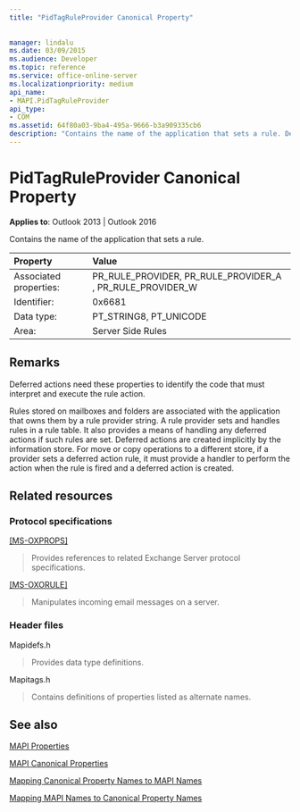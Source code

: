 ```yaml
---
title: "PidTagRuleProvider Canonical Property"
 
 
manager: lindalu
ms.date: 03/09/2015
ms.audience: Developer
ms.topic: reference
ms.service: office-online-server
ms.localizationpriority: medium
api_name:
- MAPI.PidTagRuleProvider
api_type:
- COM
ms.assetid: 64f80a03-9ba4-495a-9666-b3a909335cb6
description: "Contains the name of the application that sets a rule. Deferred actions need these properties to identify the code that must interpret and run the rule action."
---
```


# PidTagRuleProvider Canonical Property

  
  
**Applies to**: Outlook 2013 | Outlook 2016 
  
Contains the name of the application that sets a rule.
  
|Property |Value |
|:-----|:-----|
|Associated properties:  <br/> |PR_RULE_PROVIDER, PR_RULE_PROVIDER_A , PR_RULE_PROVIDER_W  <br/> |
|Identifier:  <br/> |0x6681  <br/> |
|Data type:  <br/> |PT_STRING8, PT_UNICODE  <br/> |
|Area:  <br/> |Server Side Rules  <br/> |
   
## Remarks

Deferred actions need these properties to identify the code that must interpret and execute the rule action.
  
Rules stored on mailboxes and folders are associated with the application that owns them by a rule provider string. A rule provider sets and handles rules in a rule table. It also provides a means of handling any deferred actions if such rules are set. Deferred actions are created implicitly by the information store. For move or copy operations to a different store, if a provider sets a deferred action rule, it must provide a handler to perform the action when the rule is fired and a deferred action is created.
  
## Related resources

### Protocol specifications

[[MS-OXPROPS]](https://msdn.microsoft.com/library/f6ab1613-aefe-447d-a49c-18217230b148%28Office.15%29.aspx)
  
> Provides references to related Exchange Server protocol specifications.
    
[[MS-OXORULE]](https://msdn.microsoft.com/library/70ac9436-501e-43e2-9163-20d2b546b886%28Office.15%29.aspx)
  
> Manipulates incoming email messages on a server.
    
### Header files

Mapidefs.h
  
> Provides data type definitions.
    
Mapitags.h
  
> Contains definitions of properties listed as alternate names.
    
## See also



[MAPI Properties](mapi-properties.md)
  
[MAPI Canonical Properties](mapi-canonical-properties.md)
  
[Mapping Canonical Property Names to MAPI Names](mapping-canonical-property-names-to-mapi-names.md)
  
[Mapping MAPI Names to Canonical Property Names](mapping-mapi-names-to-canonical-property-names.md)

